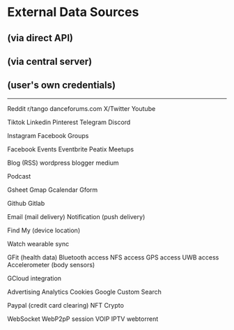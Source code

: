 # External Data Sources


## (via direct API)


## (via central server)



## (user's own credentials)



----
Reddit r/tango
danceforums.com
X/Twitter
Youtube

Tiktok
Linkedin
Pinterest
Telegram
Discord

Instagram
Facebook Groups

Facebook Events
Eventbrite
Peatix
Meetups

Blog (RSS)
  wordpress
  blogger
  medium

Podcast

Gsheet
Gmap
Gcalendar
Gform

Github
Gitlab

Email (mail delivery)
Notification (push delivery)

Find My (device location)

Watch wearable sync

GFit (health data)
Bluetooth access
NFS access
GPS access
UWB access
Accelerometer (body sensors)

GCloud integration

Advertising
Analytics
Cookies
Google Custom Search

Paypal (credit card clearing)
NFT
Crypto

WebSocket
WebP2pP session
VOIP
IPTV
webtorrent



